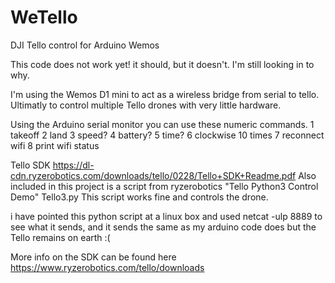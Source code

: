 # WeTello
DJI Tello control for Arduino Wemos

This code does not work yet!
it should, but it doesn't. I'm still looking in to why.

I'm using the Wemos D1 mini to act as a wireless bridge from serial to tello.
Ultimatly to control multiple Tello drones with very little hardware.

Using the Arduino serial monitor you can use these numeric commands.
1 takeoff
2 land
3 speed?
4 battery?
5 time?
6 clockwise 10 times
7 reconnect wifi
8 print wifi status

Tello SDK https://dl-cdn.ryzerobotics.com/downloads/tello/0228/Tello+SDK+Readme.pdf
Also included in this project is a script from ryzerobotics "Tello Python3 Control Demo" Tello3.py
This script works fine and controls the drone.

i have pointed this python script at a linux box and used 
 netcat -ulp 8889
to see what it sends, and it sends the same as my arduino code does but the Tello remains on earth :(

More info on the SDK can be found here https://www.ryzerobotics.com/tello/downloads
